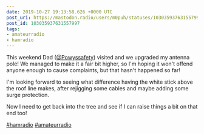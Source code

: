 ```yaml
---
date: 2019-10-27 19:13:58.626 +0000 UTC
post_uri: https://mastodon.radio/users/m0puh/statuses/103035937631557997
post_id: 103035937631557997
tags:
- amateurradio
- hamradio
---
```

This weekend Dad ([@Powyssafety](https://mastodon.radio/@Powyssafety)) visited and we upgraded my antenna pole! We managed to make it a fair bit higher, so I'm hoping it won't offend anyone enough to cause complaints, but that hasn't happened so far!

I'm looking forward to seeing what difference having the white stick above the roof line makes, after rejigging some cables and maybe adding some surge protection.

Now I need to get back into the tree and see if I can raise things a bit on that end too!

[#hamradio](https://mastodon.radio/tags/hamradio) [#amateurradio](https://mastodon.radio/tags/amateurradio)


